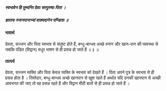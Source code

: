 ##### स्वभावेन हि तुष्यन्ति देवाः सत्पुरुषाः पिता ।
##### ज्ञातयः स्नानपानाभ्यां वाक्यदानेन पण्डिताः ॥

#### भावार्थ

देवता, सज्जन और पिता स्वभाव से संतुष्ट होते हैं, बन्धु-बान्धव अच्छे स्नान और खान-पान की व्यवस्था से जबकि पंडित (विद्वान) मधुर भाषण से ही प्रसन्न हो जाते हैं ॥ ३ ॥

#### तात्पर्य

देवता, सज्जन व्यक्ति और पिता केवल व्यक्ति के स्वभाव को देखते हैं । पिता अपने पुत्र के स्वभाव से ही प्रसन्न होता है । रिश्तेदार, बन्धु-बान्धव अच्छे खानपान से खुश रहते हैं अर्थात यदि उनकी खानपान से अच्छी आवभगत की जाए तो वह प्रसन्न रहते हैं और विद्वान मीठी बातों से ही प्रसन्न हो जाते हैं ।